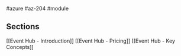 #azure #az-204 #module 

## Sections
[[Event Hub - Introduction]]
[[Event Hub - Pricing]]
[[Event Hub - Key Concepts]]